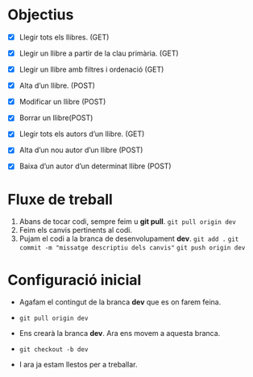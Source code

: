 # Objectius
- [x] Llegir tots els llibres. (GET)
- [x] Llegir un llibre a partir de la clau primària. (GET) 
- [x] Llegir un llibre amb filtres i ordenació (GET) 
- [x] Alta d’un llibre. (POST) 
- [x] Modificar un llibre (POST) 
- [x] Borrar un llibre(POST) 
- [x] Llegir tots els autors d’un llibre. (GET) 
- [x] Alta d’un nou autor d’un llibre (POST) 
- [x] Baixa d’un autor d’un determinat llibre (POST)


# Fluxe de treball

1. Abans de tocar codi, sempre feim u **git pull**.
`git pull origin dev`
2. Feim els canvis pertinents al codi.
3. Pujam el codi a la branca de desenvolupament **dev**.
`git add .`
`git commit -m "missatge descriptiu dels canvis"` 
`git push origin dev`

# Configuració inicial
- Agafam el contingut de la branca **dev** que es on farem feina.
- `git pull origin dev`
- Ens crearà la branca **dev**. Ara ens movem a aquesta branca.
- `git checkout -b dev`

- I ara ja estam llestos per a treballar.
